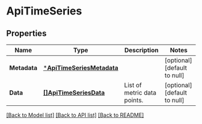 # ApiTimeSeries

## Properties
Name | Type | Description | Notes
------------ | ------------- | ------------- | -------------
**Metadata** | [***ApiTimeSeriesMetadata**](ApiTimeSeriesMetadata.md) |  | [optional] [default to null]
**Data** | [**[]ApiTimeSeriesData**](ApiTimeSeriesData.md) | List of metric data points. | [optional] [default to null]

[[Back to Model list]](../README.md#documentation-for-models) [[Back to API list]](../README.md#documentation-for-api-endpoints) [[Back to README]](../README.md)

